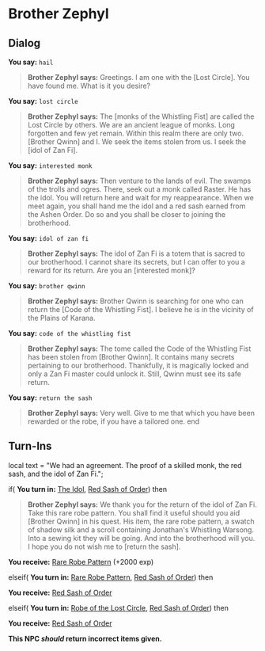 # Brother Zephyl
## Dialog

**You say:** `hail`



>**Brother Zephyl says:** Greetings. I am one with the [Lost Circle]. You have found me. What is it you desire?

**You say:** `lost circle`



>**Brother Zephyl says:** The [monks of the Whistling Fist] are called the Lost Circle by others. We are an ancient league of monks. Long forgotten and few yet remain. Within this realm there are only two. [Brother Qwinn] and I. We seek the items stolen from us. I seek the [idol of Zan Fi].

**You say:** `interested monk`



>**Brother Zephyl says:** Then venture to the lands of evil. The swamps of the trolls and ogres. There, seek out a monk called Raster. He has the idol. You will return here and wait for my reappearance. When we meet again, you shall hand me the idol and a red sash earned from the Ashen Order. Do so and you shall be closer to joining the brotherhood.

**You say:** `idol of zan fi`



>**Brother Zephyl says:** The idol of Zan Fi is a totem that is sacred to our brotherhood. I cannot share its secrets, but I can offer to you a reward for its return. Are you an [interested monk]?

**You say:** `brother qwinn`



>**Brother Zephyl says:** Brother Qwinn is searching for one who can return the [Code of the Whistling Fist]. I believe he is in the vicinity of the Plains of Karana.

**You say:** `code of the whistling fist`



>**Brother Zephyl says:** The tome called the Code of the Whistling Fist has been stolen from [Brother Qwinn]. It contains many secrets pertaining to our brotherhood. Thankfully, it is magically locked and only a Zan Fi master could unlock it. Still, Qwinn must see its safe return.

**You say:** `return the sash`



>**Brother Zephyl says:** Very well. Give to me that which you have been rewarded or the robe, if you have a tailored one.
end

## Turn-Ins



local text = "We had an agreement. The proof of a skilled monk, the red sash, and the idol of Zan Fi.";



if( **You turn in:** [The Idol](/item/12317), [Red Sash of Order](/item/10133)) then 


>**Brother Zephyl says:** We thank you for the return of the idol of Zan Fi. Take this rare robe pattern. You shall find it useful should you aid [Brother Qwinn] in his quest. His item, the rare robe pattern, a swatch of shadow silk and a scroll containing Jonathan's Whistling Warsong. Into a sewing kit they will be going. And into the brotherhood will you. I hope you do not wish me to [return the sash].


 **You receive:**  [Rare Robe Pattern](/item/12315) (+2000 exp)

elseif( **You turn in:** [Rare Robe Pattern](/item/12315), [Red Sash of Order](/item/10133)) then 


 **You receive:**  [Red Sash of Order](/item/10133) 

elseif( **You turn in:** [Robe of the Lost Circle](/item/12256), [Red Sash of Order](/item/10133)) then 


 **You receive:**  [Red Sash of Order](/item/10133) 

**This NPC *should* return incorrect items given.**
